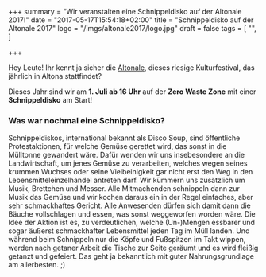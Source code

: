 +++
summary = "Wir veranstalten eine Schnippeldisko auf der Altonale 2017!"
date = "2017-05-17T15:54:18+02:00"
title = "Schnippeldisko auf der Altonale 2017"
logo = "/imgs/altonale2017/logo.jpg"
draft = false
tags = [
  "",
]

+++

Hey Leute! Ihr kennt ja sicher die [Altonale](http://www.altonale.de/), dieses riesige Kulturfestival, das jährlich in Altona stattfindet?

Dieses Jahr sind wir am **1. Juli ab 16 Uhr** auf der **Zero Waste Zone** mit einer **Schnippeldisko** am Start!

### Was war nochmal eine Schnippeldisko?

Schnippeldiskos, international bekannt als Disco Soup, sind öffentliche Protestaktionen, für welche Gemüse gerettet wird, das sonst in die Mülltonne gewandert wäre. Dafür wenden wir uns insebesondere an die Landwirtschaft, um jenes Gemüse zu verarbeiten, welches wegen seines krummen Wuchses oder seine Vielbeinigkeit gar nicht erst den Weg in den Lebensmitteleinzelhandel antreten darf.
Wir kümmern uns zusätzlich um Musik, Brettchen und Messer. Alle Mitmachenden schnippeln dann zur Musik das Gemüse und wir kochen daraus ein in der Regel einfaches, aber sehr schmackhaftes Gericht. Alle Anwesenden dürfen sich damit dann die Bäuche vollschlagen und essen, was sonst weggeworfen worden wäre. Die Idee der Aktion ist es, zu verdeutlichen, welche (Un-)Mengen essbarer und sogar äußerst schmackhafter Lebensmittel jeden Tag im Müll landen.
Und während beim Schnippeln nur die Köpfe und Fußspitzen im Takt wippen, werden nach getaner Arbeit die Tische zur Seite geräumt und es wird fleißig getanzt und gefeiert. Das geht ja bekanntlich mit guter Nahrungsgrundlage am allerbesten. ;)
